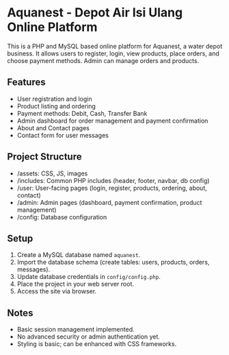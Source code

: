 # Aquanest - Depot Air Isi Ulang Online Platform

This is a PHP and MySQL based online platform for Aquanest, a water depot business. It allows users to register, login, view products, place orders, and choose payment methods. Admin can manage orders and products.

## Features

- User registration and login
- Product listing and ordering
- Payment methods: Debit, Cash, Transfer Bank
- Admin dashboard for order management and payment confirmation
- About and Contact pages
- Contact form for user messages

## Project Structure

- /assets: CSS, JS, images
- /includes: Common PHP includes (header, footer, navbar, db config)
- /user: User-facing pages (login, register, products, ordering, about, contact)
- /admin: Admin pages (dashboard, payment confirmation, product management)
- /config: Database configuration

## Setup

1. Create a MySQL database named `aquanest`.
2. Import the database schema (create tables: users, products, orders, messages).
3. Update database credentials in `config/config.php`.
4. Place the project in your web server root.
5. Access the site via browser.

## Notes

- Basic session management implemented.
- No advanced security or admin authentication yet.
- Styling is basic; can be enhanced with CSS frameworks.
